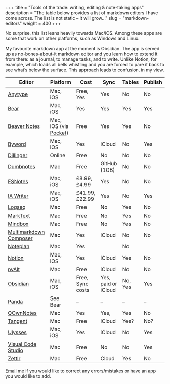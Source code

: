 +++
title = "Tools of the trade: writing, editing & note-taking apps"
description = "The table below provides a list of markdown editors I have come across. The list is not static – it will grow…"
slug = "markdown-editors"
weight = 400
+++

No surprise, this list leans heavily towards Mac/iOS. Among these apps are some that work on other platforms, such as Windows and Linux.

My favourite markdown app at the moment is Obsidian. The app is served up as no-bones-about-it markdown editor and you learn how to extend it from there: as a journal, to manage tasks, and to write. Unlike Notion, for example, which loads all bells whistling and you are forced to pare it back to see what’s below the surface. This approach leads to confusion, in my view. 

| **Editor**                                                                                                  | **Platform**                                              | **Cost**         | **Sync**            | **Tables** | **Publish** |
| ----------------------------------------------------------------------------------------------------------- | --------------------------------------------------------- | ---------------- | ------------------- | ---------- | ----------- |
| [Anytype](https://doc.anytype.io/anytype-docs/getting-started/object-editor/blocks)                         | Mac, iOS                                                  | Free, Yes        | Yes                 | No         | No          |
| [Bear](https://bear.app)                                                                                    | Mac, iOS                                                  | Yes              | Yes                 | Yes        | Yes         |
| [Beaver Notes](https://beavernotes.com/#/)                                                                  | Mac, iOS (via [Pocket](https://beavernotes.com/#/Pocket)) | Free             | Yes                 | Yes        | No          |
| [Byword](https://www.bywordapp.com/)                                                                      | Mac, iOS                                                | Yes            | iCloud            | No       | Yes       |
| [Dillinger](https://dillinger.io)                                                                           | Online                                                    | Free             | No                  | No         | No          |
| [Dumbnotes](https://dumbnote.app/)                                                                          | Mac                                                       | Free             | GitHub (1GB)        | No         | No          |
| [FSNotes](https://fsnot.es)                                                                                 | Mac, iOS                                                  | £8.99, £4.99     | Yes                 | No         | No          |
| [IA Writer](https://ia.net/writer)                                                                          | Mac, iOS                                                  | £41.99, £22.99   | Yes                 | No         | Yes         |
| [Logseq](https://logseq.com)                                                                                | Mac                                                       | Free             | No                  | Yes        | No          |
| [MarkText](https://github.com/marktext/marktext)                                                            | Mac                                                       | Free             | No                  | Yes        | No          |
| [Mindbox](https://github.com/mind-box/)                                                                     | Mac                                                       | Free             | No                  | Yes        | No          |
| [Multimarkdown Composer](https://multimarkdown.com/composer/)                                               | Mac                                                       | Yes              | iCloud              | No         | No          |
| [Noteplan](https://noteplan.co/)                                                                            | Mac                                                       | Yes              |                     | No         |             |
| [Notion](https://notion.so)                                                                                 | Mac, iOS                                                  | Yes              | iCloud              | Yes        | No          |
| [nvAlt](https://brettterpstra.com/projects/nvalt/)                                                          | Mac                                                       | Free             | iCloud              | No         | No          |
| [Obsidian](http://obsidian.md)                                                                              | Mac, iOS                                                  | Free, Sync costs | Yes, paid or iCloud | No, Yes    | Yes         |
| [Panda](https://community.bear.app/t/panda-sneak-peek-a-work-in-progress-markdown-editor-and-library/12332) | See Bear                                                  | –                | –                   | –          | –           |
| [QOwnNotes](https://www.qownnotes.org)                                                                      | Mac                                                       | Yes              | Yes,                | Yes        | No          |
| [Tangent](https://www.tangentnotes.com)                                                                     | Mac                                                       | Free             | iCloud              | Yes?       | No?         |
| [Ulysses](https://ulysses.app)                                                                              | Mac, iOS                                                  | Yes              | iCloud              | No         | Yes         |
| [Visual Code Studio](https://code.visualstudio.com)                                                         | Mac                                                       | Free             | No                  | No         | Yes         |
| [Zettlr](https://www.zettlr.com)                                                                            | Mac                                                       | Free             | Cloud               | Yes        | No          |

[Email](mailto:info@publishink.co.uk?subject=Markdown) me if you would like to correct any errors/mistakes or have an app you would like to add.
